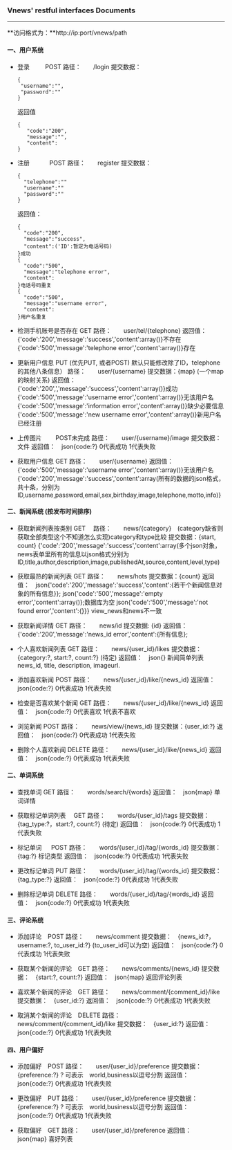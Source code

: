 ### Vnews' restful interfaces Documents
---
**访问格式为：**http://ip:port/vnews/path

#### 一、用户系统
- 登录 　　  POST
   路径：　　/login
   提交数据：

   ```{
   {
   	"username":"", 
   	"password":""
   }
   ```
   返回值
   ```
   {
      "code":"200",
      "message":"",
      "content":
   }
   ```

- 注册 　　　POST
  路径：　　register
  提交数据：

  ```{
  {
  	"telephone":""
  	"username":""
  	"password":""
  }
  ```
  返回值：　

  ```
  {
    "code":"200",
    "message":"success",
    "content":('ID':暂定为电话号码)
  }成功
  {
    "code":"500",
    "message":"telephone error",
    "content":
  }电话号码重复
  {
    "code":"500",
    "message":"username error",
    "content":
  }用户名重复
  ```

- 检测手机账号是否存在 GET
  路径：　　user/tel/{telephone}
  返回值：　{'code':'200','message':'success','content':array()}不存在
  {'code':'500','message':'telephone error','content':array()}存在

- 更新用户信息 PUT (优先PUT, 或者POST) 默认只能修改除了ID，telephone的其他八条信息）
   路径：　　user/{username}
    提交数据：{map} (一个map的映射关系)
    返回值：　{'code':'200',','message':'success','content':array()}成功
   {'code':'500','message':'username error','content':array()}无该用户名
   {'code':'500','message':'information error','content':array()}缺少必要信息
   {'code':'500','message':'new username error','content':array()}新用户名已经注册

 - 上传图片 　　POST未完成
    路径：　　user/{username}/image
     提交数据：文件
     返回值：　json{code:?} 0代表成功 1代表失败

 - 获取用户信息 GET
    路径：　　user/{username}
     返回值：　{'code':'500','message':'username error','content':array()}无该用户名
    {'code':'200','message':'success','content':array(所有的数据的json格式，共十条，分别为ID,username,password,email,sex,birthday,image,telephone,motto,info)}

#### 二、新闻系统 (按发布时间排序)
- 获取新闻列表按类别   GET　
  路径：　　news/{category}　(category缺省则获取全部类型这个不知道怎么实现)category和type比较
  提交数据：{start, count}
  {'code':'200','message':'success','content':array(多个json对象，news表单里所有的信息以json格式分别为ID,title,author,description,image,publishedAt,source,content,level,type)

- 获取最热的新闻列表   GET
  路径：　　news/hots
  提交数据：{count}
  返回值：　json{'code':'200','message':'success','content':{若干个新闻信息对象的所有信息}};
  json{'code':'500','message':'empty error','content':array()};数据库为空
  json{'code':'500','message':'not found error','content':{}}} view_news和news不一致

- 获取新闻详情 GET
  路径：　　news/id
  提交数据: {id}
  返回值：　{'code':'200','message':'news_id error','content':{所有信息};

- 个人喜欢新闻列表 GET
  路径：　　news/{user_id}/likes
  提交数据：{category:?, start:?, count:?} (待定)
  返回值：　json{} 新闻简单列表 news_id, title, description, imageurl.

- 添加喜欢新闻 POST
  路径：　　news/{user_id}/like/{news_id}
  返回值：　json{code:?} 0代表成功 1代表失败

- 检查是否喜欢某个新闻 GET
  路径：　　news/{user_id}/like/{news_id}
  返回值：　json{code:?} 0代表喜欢 1代表不喜欢

- 浏览新闻 POST
  路径：　　news/view/{news_id}
  提交数据：{user_id:?}
  返回值：　json{code:?} 0代表成功 1代表失败

- 删除个人喜欢新闻 DELETE
  路径：　　news/{user_id}/like/{news_id}
  返回值：　json{code:?} 0代表成功 1代表失败

#### 二、单词系统

- 查找单词 GET
  路径：　　words/search/{words}
  返回值：　json{map} 单词详情

- 获取标记单词列表 　GET
  路径：　　words/{user_id}/tags
  提交数据：　{tag_type:?，start:?, count:?} (待定)
  返回值：　json{code:?} 0代表成功 1代表失败

- 标记单词 　   POST
  路径：　　words/{user_id}/tag/{words_id}
  提交数据：{tag:?} 标记类型
  返回值：　json{code:?} 0代表成功 1代表失败

- 更改标记单词 PUT
  路径：　　words/{user_id}/tag/{words_id}
  提交数据： {tag_type:?}
  返回值：　json{code:?} 0代表成功 1代表失败

- 删除标记单词 DELETE
  路径：　　words/{user_id}/tag/{words_id}
  返回值：　json{code:?} 0代表成功 1代表失败

#### 三、评论系统

- 添加评论　POST
  路径：　　news/comment
  提交数据：　{news_id:?，username:?, to_user_id:?} (to_user_id可以为空)
  返回值：　json{code:?} 0代表成功 1代表失败

- 获取某个新闻的评论　GET
  路径：　　news/comments/{news_id}
  提交数据：　{start:?, count:?}
  返回值：　json{map} 返回评论列表

- 喜欢某个新闻的评论　GET
  路径：　　news/comment/{comment_id}/like
  提交数据：　{user_id:?}
  返回值：　json{code:?} 0代表成功 1代表失败

- 取消某个新闻的评论　DELETE
  路径：　　news/comment/{comment_id}/like
  提交数据：　{user_id:?}
  返回值：　json{code:?} 0代表成功 1代表失败

#### 四、用户偏好

- 添加偏好　POST
  路径：　　user/{user_id}/preference
  提交数据：　{preference:?} ? 可表示　world,business以逗号分割
  返回值：　json{code:?} 0代表成功 1代表失败

- 更改偏好　PUT
  路径：　　user/{user_id}/preference
  提交数据：　{preference:?} ? 可表示　world,business以逗号分割
  返回值：　json{code:?} 0代表成功 1代表失败

- 获取偏好　GET
  路径：　　user/{user_id}/preference
  返回值：　json{map} 喜好列表

```

```